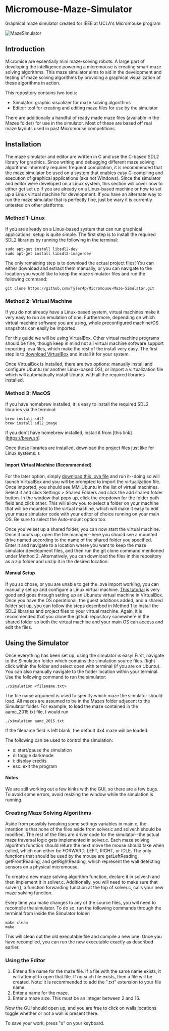# Micromouse-Maze-Simulator
Graphical maze simulator created for IEEE at UCLA's Micromouse program

![MazeSimulator](https://user-images.githubusercontent.com/13712871/108049026-9ceab000-6ffc-11eb-9b62-fb95c4ec89df.png)

## Introduction
Micromice are essentially mini maze-solving robots. A large part of developing the intelligence powering a micromouse is creating smart maze solving algorithms. This maze simulator aims to aid in the development and testing of maze solving algorithms by providing a graphical visualization of these algorithms in action.

This repository contains two tools:
- Simulator: graphic visualizer for maze solving algorithms
- Editor: tool for creating and editing maze files for use by the simulator

There are additionally a handful of ready made maze files (available in the Mazes folder) for use in the simulator. Most of these are based off real maze layouts used in past Micromouse competitions.

## Installation
The maze simulator and editor are written in C and use the C-based SDL2 library for graphics. Since writing and debugging different maze solving algorithms inherently requires frequent compilation, it is recommended that the maze simulator be used on a system that enables easy C-compiling and execution of graphical applications (aka not Windows). Since the simulator and editor were developed on a Linux system, this section will cover how to either get set up if you are already on a Linux-based machine or how to set up a Linux virtual machine for development. If you have an alternate way to run the maze simulator that is perfectly fine, just be wary it is currently untested on other platforms.

### Method 1: Linux
If you are already on a Linux-based system that can run graphical applications, setup is quite simple. The first step is to install the required SDL2 libraries by running the following in the terminal:

```
sudo apt-get install libsdl2-dev
sudo apt-get install libsdl2-image-dev
```

The only remaining step is to download the actual project files! You can either download and extract them manually, or you can navigate to the location you would like to keep the maze simulator files and run the following command:

```
git clone https://github.com/Tyler4p/Micromouse-Maze-Simulator.git
```

### Method 2: Virtual Machine
If you do not already have a Linux-based system, virtual machines make it very easy to run an emulation of one. Furthermore, depending on which virtual machine software you are using, whole preconfigured machine/OS snapshots can easily be imported.

For this guide we will be using VirtualBox. Other virtual machine programs should be fine, though keep in mind not all virtual machine software support importing .ova files, which make the rest of the install very easy. The first step is to [download VirtualBox](https://www.virtualbox.org/) and install it for your system.

Once VirtualBox is installed, there are two options: manually install and configure Ubuntu (or another Linux-based OS), or import a virtualization file which will automatically install Ubuntu with all the required libraries installed. 

### Method 3: MacOS
If you have homebrew installed, it is easy to install the required SDL2 libraries via the terminal:
```
brew install sdl2
brew install sdl2_image
```
If you don't have homebrew installed, install it from [this link] (https://brew.sh)

Once these libraries are installed, download the project files just like for Linux systems.
s
#### Import Virtual Machine (Recommended)
For the later option, simply [download this .ova file](https://drive.google.com/file/d/1RxYdXluyUCeAe3fLh7dhtgh74nuaI9yY/view?usp=sharing) and run it--doing so will launch VirtualBox and you will be prompted to import the virtualization file. Once imported, you should see MM_Ubuntu in the list of virtual machines. Select it and click Settings > Shared Folders and click the add shared folder button. In the window that pops up, click the dropdown for the folder path field and click other. This will allow you to select a folder on your machine that will be mounted to the virtual machine, which will make it easy to edit your maze simulator code with your editor of choice running on your main OS. Be sure to select the Auto-mount option too.

Once you've set up a shared folder, you can now start the virtual machine. Once it boots up, open the file manager--here you should see a mounted drive named according to the name of the shared folder you specified. Enter it and navigate to a location where you want to keep the maze simulator development files, and then run the git clone command mentioned under Method 2. Alternatively, you can download the files in this repository as a zip folder and unzip it in the desired location.

#### Manual Setup
If you so chose, or you are unable to get the .ova import working, you can manually set up and configure a Linux virtual machine. [This tutorial](https://www.youtube.com/watch?v=x5MhydijWmc) is very good and goes through setting up an Ubunutu virtual machine in VirtualBox. Once you have the OS operational, the guest additions added, and a shared folder set up, you can follow the steps described in Method 1 to install the SDL2 libraries and project files to your virtual machine. Again, it is recommended that you clone the github repository somewhere in the shared folder so both the virtual machine and your main OS can access and edit the files.

## Using the Simulator
Once everything has been set up, using the simulator is easy! First, navigate to the Simulation folder which contains the simulation source files. Right click within the folder and select open with terminal (if you are on Ubuntu). You can also manually navigate to the folder location within your terminal. Use the following command to run the simulator:

```
./simulation <filename.txt>
```

The file name argument is used to specify which maze the simulator should load. All mazes are assumed to be in the Mazes folder adjacent to the Simulator folder. For example, to load the maze contained in the aamc_2015.txt file, I would run
```
./simulation aamc_2015.txt
```
If the filename field is left blank, the default 4x4 maze will be loaded.

The following can be used to control the simulation:
- s: start/pause the simulation
- d: toggle darkmode
- i: display credits
- esc: exit the program

#### Notes
We are still working out a few kinks with the GUI, so there are a few bugs. To avoid some errors, avoid resizing the window while the simulation is running.

### Creating Maze Solving Algorithms
Aside from possibly tweaking some settings variables in main.c, the intention is that none of the files aside from solver.c and solver.h should be modified. The rest of the files are driver code for the simulator--the actual maze traversal logic gets implemented in solver.c. Each maze solving algorithm function should return the next move the mouse should take when called, which can either be FORWARD, LEFT, RIGHT, or IDLE. The only functions that should be used by the mouse are getLeftReading, getFrontReading, and getRightReading, which represent the wall detecting sensors on a physical micromouse.

To create a new maze solving algorithm function, declare it in solver.h and then implement it in solver.c. Additionally, you will need to make sure that solver(), a function forwarding function at the top of solver.c, calls your new maze solving function.

Every time you make changes to any of the source files, you will need to recompile the simulator. To do so, run the following commands through the terminal from inside the Simulator folder:
```
make clean
make
```
This will clean out the old executable file and compile a new one. Once you have recompiled, you can run the new executable exactly as described earlier.

### Using the Editor
1) Enter a file name for the maze file. If a file with the same name exists, it will attempt to open that file. If no such file exists, then a file will be created. Note: it is recommended to add the ".txt" extension to your file name.
2) Enter a name for the maze.
3) Enter a maze size. This must be an integer between 2 and 16.

Now the GUI should open up, and you are free to click on walls locations toggle whether or not a wall is present there.

To save your work, press "s" on your keyboard.